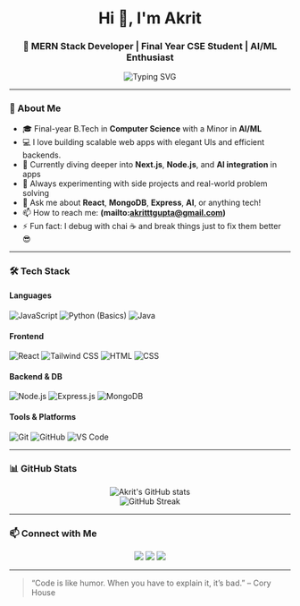 <h1 align="center">Hi 👋, I'm Akrit</h1>
<h3 align="center">🚀 MERN Stack Developer | Final Year CSE Student | AI/ML Enthusiast</h3>

<p align="center">
  <img src="https://readme-typing-svg.herokuapp.com?font=Fira+Code&size=20&pause=1000&center=true&vCenter=true&width=435&lines=Full-stack+Developer;Always+Learning+New+Tech;Code.+Build.+Repeat." alt="Typing SVG" />
</p>

---

### 🌟 About Me

- 🎓 Final-year B.Tech in **Computer Science** with a Minor in **AI/ML**
- 💻 I love building scalable web apps with elegant UIs and efficient backends.
- 🌱 Currently diving deeper into **Next.js**, **Node.js**, and **AI integration** in apps
- 🧠 Always experimenting with side projects and real-world problem solving
- 💬 Ask me about **React**, **MongoDB**, **Express**, **AI**, or anything tech!
- 📫 How to reach me: **(mailto:akritttgupta@gmail.com)**
- ⚡ Fun fact: I debug with chai ☕ and break things just to fix them better 😎

---

### 🛠️ Tech Stack

#### Languages
![JavaScript](https://img.shields.io/badge/-JavaScript-F7DF1E?style=for-the-badge&logo=javascript&logoColor=black)
![Python (Basics)](https://img.shields.io/badge/-Python-3776AB?style=for-the-badge&logo=python&logoColor=white)
![Java](https://img.shields.io/badge/-Java-007396?style=for-the-badge&logo=java&logoColor=white)

#### Frontend
![React](https://img.shields.io/badge/-React-61DAFB?style=for-the-badge&logo=react&logoColor=black)
![Tailwind CSS](https://img.shields.io/badge/-TailwindCSS-38B2AC?style=for-the-badge&logo=tailwind-css&logoColor=white)
![HTML](https://img.shields.io/badge/-HTML5-E34F26?style=for-the-badge&logo=html5&logoColor=white)
![CSS](https://img.shields.io/badge/-CSS3-1572B6?style=for-the-badge&logo=css3)

#### Backend & DB
![Node.js](https://img.shields.io/badge/-Node.js-339933?style=for-the-badge&logo=node.js&logoColor=white)
![Express.js](https://img.shields.io/badge/-Express-000000?style=for-the-badge&logo=express&logoColor=white)
![MongoDB](https://img.shields.io/badge/-MongoDB-47A248?style=for-the-badge&logo=mongodb&logoColor=white)

#### Tools & Platforms
![Git](https://img.shields.io/badge/-Git-F05032?style=for-the-badge&logo=git&logoColor=white)
![GitHub](https://img.shields.io/badge/-GitHub-181717?style=for-the-badge&logo=github)
![VS Code](https://img.shields.io/badge/-VSCode-007ACC?style=for-the-badge&logo=visual-studio-code&logoColor=white)

---

### 📊 GitHub Stats

<p align="center">
  <img src="https://github-readme-stats.vercel.app/api?username=Akrittt&show_icons=true&theme=github_dark&hide_title=true&count_private=true" alt="Akrit's GitHub stats" />
  <br />
  <img src="https://github-readme-streak-stats.herokuapp.com/?user=Akrittt&theme=github-dark" alt="GitHub Streak" />
</p>

---

### 📫 Connect with Me

<p align="center">
  <a href="https://linkedin.com/in/AkritGupta" target="_blank"><img src="https://img.shields.io/badge/-LinkedIn-0A66C2?style=for-the-badge&logo=linkedin&logoColor=white" /></a>
  <a href="mailto:akritttgupta@gmail.com"><img src="https://img.shields.io/badge/-Gmail-EA4335?style=for-the-badge&logo=gmail&logoColor=white" /></a>
  <a href="https://github.com/Akrittt"><img src="https://img.shields.io/badge/-GitHub-000?style=for-the-badge&logo=github" /></a>
</p>

---

> “Code is like humor. When you have to explain it, it’s bad.” – Cory House
